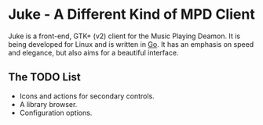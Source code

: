 Juke - A Different Kind of MPD Client
================================

Juke is a front-end, GTK+ (v2) client for the Music Playing Deamon. It is being developed for Linux and is written in [Go](http://golang.org/). It has an emphasis on speed and elegance, but also aims for a beautiful interface.

The TODO List
-------------------------

* Icons and actions for secondary controls.
* A library browser.
* Configuration options.
